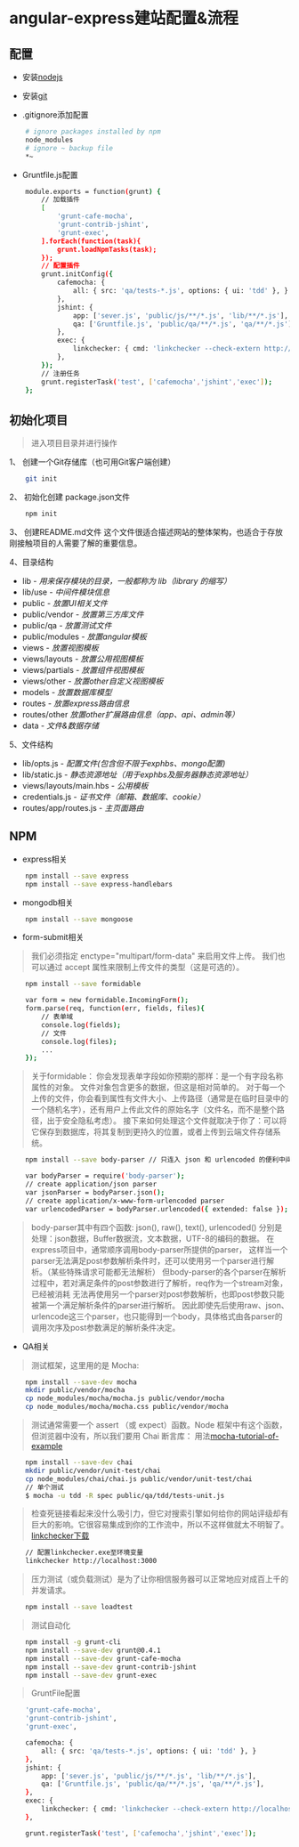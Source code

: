 # angular-express建站配置&流程

## 配置

* 安装[nodejs]

* 安装[git]

* .gitignore添加配置
```sh
	# ignore packages installed by npm
	node_modules
	# ignore ~ backup file
	*~
```

* Gruntfile.js配置
```sh
	module.exports = function(grunt) {
		// 加载插件
		[
			'grunt-cafe-mocha',
			'grunt-contrib-jshint',
			'grunt-exec',
		].forEach(function(task){
			grunt.loadNpmTasks(task);
		});
		// 配置插件
		grunt.initConfig({
			cafemocha: {
				all: { src: 'qa/tests-*.js', options: { ui: 'tdd' }, }
			},
			jshint: {
				app: ['sever.js', 'public/js/**/*.js', 'lib/**/*.js'],
				qa: ['Gruntfile.js', 'public/qa/**/*.js', 'qa/**/*.js'],
			},
			exec: {
				linkchecker: { cmd: 'linkchecker --check-extern http://localhost:3000' }
			},
		});
		// 注册任务
		grunt.registerTask('test', ['cafemocha','jshint','exec']);
	};
```

## 初始化项目
>进入项目目录并进行操作

1、 创建一个Git存储库（也可用Git客户端创建）
```sh
	git init
```

2、 初始化创建 package.json文件
```sh
	npm init
```

3、 创建README.md文件
	这个文件很适合描述网站的整体架构，也适合于存放刚接触项目的人需要了解的重要信息。

4、目录结构
* lib - _用来保存模块的目录，一般都称为 lib（library 的缩写）_
* lib/use - _中间件模块信息_
* public - _放置UI相关文件_
* public/vendor - _放置第三方库文件_
* public/qa - _放置测试文件_
* public/modules - _放置angular模板_
* views - _放置视图模板_
* views/layouts - _放置公用视图模板_
* views/partials - _放置组件视图模板_
* views/other - _放置other自定义视图模板_
* models - _放置数据库模型_
* routes - _放置express路由信息_
* routes/other  _放置other扩展路由信息（app、api、admin等）_
* data - _文件&数据存储_

5、文件结构
* lib/opts.js - _配置文件(包含但不限于exphbs、mongo配置)_
* lib/static.js - _静态资源地址（用于exphbs及服务器静态资源地址）_
* views/layouts/main.hbs - _公用模板_
* credentials.js - _证书文件（邮箱、数据库、cookie）_
* routes/app/routes.js - _主页面路由_

## NPM

* express相关
```sh
	npm install --save express
	npm install --save express-handlebars
```

* mongodb相关
```sh
	npm install --save mongoose
```

* form-submit相关
>我们必须指定 enctype="multipart/form-data" 来启用文件上传。
>我们也可以通过 accept 属性来限制上传文件的类型（这是可选的）。
```sh
	npm install --save formidable
```
```sh
	var form = new formidable.IncomingForm();
	form.parse(req, function(err, fields, files){
		// 表单域
		console.log(fields);
		// 文件
		console.log(files);
		...
	});
```
>关于formidable：
>你会发现表单字段如你预期的那样：是一个有字段名称属性的对象。
>文件对象包含更多的数据，但这是相对简单的。
>对于每一个上传的文件，你会看到属性有文件大小、上传路径（通常是在临时目录中的一个随机名字），还有用户上传此文件的原始名字（文件名，而不是整个路径，出于安全隐私考虑）。
>接下来如何处理这个文件就取决于你了：可以将它保存到数据库，将其复制到更持久的位置，或者上传到云端文件存储系统。
```sh
	npm install --save body-parser // 只连入 json 和 urlencoded 的便利中间件
```
```sh
	var bodyParser = require('body-parser');
	// create application/json parser
	var jsonParser = bodyParser.json();
	// create application/x-www-form-urlencoded parser
	var urlencodedParser = bodyParser.urlencoded({ extended: false });
```
>body-parser其中有四个函数: json(), raw(), text(), urlencoded()
>分别是处理：json数据，Buffer数据流，文本数据，UTF-8的编码的数据。
>在express项目中，通常顺序调用body-parser所提供的parser，
>这样当一个parser无法满足post参数解析条件时，还可以使用另一个parser进行解析。（某些特殊请求可能都无法解析）
>但body-parser的各个parser在解析过程中，若对满足条件的post参数进行了解析，req作为一个stream对象，已经被消耗
>无法再使用另一个parser对post参数解析，也即post参数只能被第一个满足解析条件的parser进行解析。
>因此即使先后使用raw、json、urlencode这三个parser，也只能得到一个body，具体格式由各parser的调用次序及post参数满足的解析条件决定。

* QA相关
>测试框架，这里用的是 Mocha:
```sh
	npm install --save-dev mocha 
	mkdir public/vendor/mocha
	cp node_modules/mocha/mocha.js public/vendor/mocha
	cp node_modules/mocha/mocha.css public/vendor/mocha
```

>测试通常需要一个 assert （或 expect）函数。Node 框架中有这个函数，但浏览器中没有，所以我们要用 Chai 断言库：
>用法[mocha-tutorial-of-example](http://www.ruanyifeng.com/blog/2015/12/a-mocha-tutorial-of-examples.html)
```sh
	npm install --save-dev chai
	mkdir public/vendor/unit-test/chai
	cp node_modules/chai/chai.js public/vendor/unit-test/chai
	// 单个测试
	$ mocha -u tdd -R spec public/qa/tdd/tests-unit.js
```

>检查死链接看起来没什么吸引力，但它对搜索引擎如何给你的网站评级却有巨大的影响。它很容易集成到你的工作流中，所以不这样做就太不明智了。
>[linkchecker下载](http://wummel.github.io/linkchecker)
```sh
	// 配置linkchecker.exe至环境变量 
	linkchecker http://localhost:3000
```

>压力测试（或负载测试）是为了让你相信服务器可以正常地应对成百上千的并发请求。
```sh
	npm install --save loadtest
```

>测试自动化
```sh
	npm install -g grunt-cli
	npm install --save-dev grunt@0.4.1
	npm install --save-dev grunt-cafe-mocha
	npm install --save-dev grunt-contrib-jshint
	npm install --save-dev grunt-exec
```
>GruntFile配置
```sh
	'grunt-cafe-mocha',
	'grunt-contrib-jshint',
	'grunt-exec',
```
```sh
	cafemocha: {
		all: { src: 'qa/tests-*.js', options: { ui: 'tdd' }, }
	},
	jshint: {
		app: ['sever.js', 'public/js/**/*.js', 'lib/**/*.js'],
		qa: ['Gruntfile.js', 'public/qa/**/*.js', 'qa/**/*.js'],
	},
	exec: {
		linkchecker: { cmd: 'linkchecker --check-extern http://localhost:3000' }
	},
```
```sh
	grunt.registerTask('test', ['cafemocha','jshint','exec']);
```

[//]: # (These are reference links used in the body of this note and get stripped out when the markdown processor does its job. 
There is no need to format nicely because it shouldn't be seen. 
Thanks SO - http://stackoverflow.com/questions/4823468/store-comments-in-markdown-syntax)

[nodejs]: <http://nodejs.org/>
[git]: <http://git-scm.com/>
